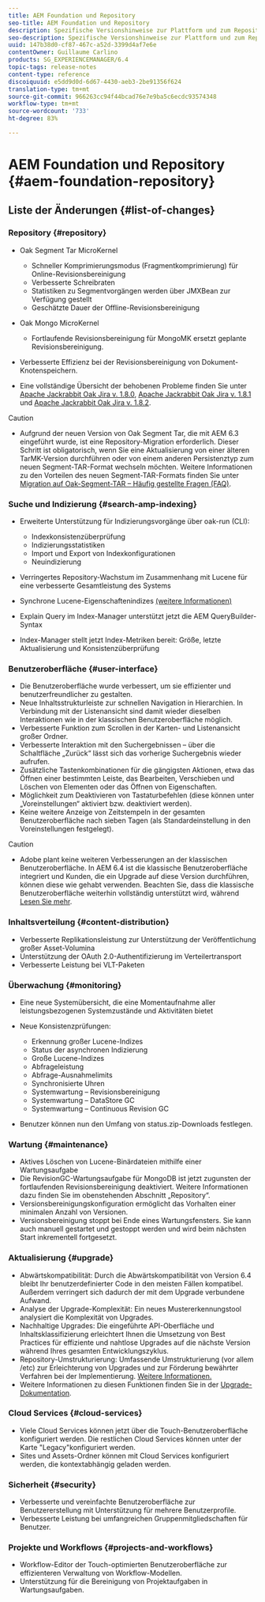 ```yaml
---
title: AEM Foundation und Repository
seo-title: AEM Foundation und Repository
description: Spezifische Versionshinweise zur Plattform und zum Repository von Adobe Experience Manager 6.3
seo-description: Spezifische Versionshinweise zur Plattform und zum Repository von Adobe Experience Manager 6.3
uuid: 147b38d0-cf87-467c-a52d-3399d4af7e6e
contentOwner: Guillaume Carlino
products: SG_EXPERIENCEMANAGER/6.4
topic-tags: release-notes
content-type: reference
discoiquuid: e5dd9d0d-6d67-4430-aeb3-2be91356f624
translation-type: tm+mt
source-git-commit: 966263cc94f44bcad76e7e9ba5c6ecdc93574348
workflow-type: tm+mt
source-wordcount: '733'
ht-degree: 83%

---
```



# AEM Foundation und Repository {#aem-foundation-repository}

## Liste der Änderungen  {#list-of-changes}

### Repository {#repository}

* Oak Segment Tar MicroKernel

   * Schneller Komprimierungsmodus (Fragmentkomprimierung) für Online-Revisionsbereinigung
   * Verbesserte Schreibraten
   * Statistiken zu Segmentvorgängen werden über JMXBean zur Verfügung gestellt
   * Geschätzte Dauer der Offline-Revisionsbereinigung

* Oak Mongo MicroKernel

   * Fortlaufende Revisionsbereinigung für MongoMK ersetzt geplante Revisionsbereinigung.

* Verbesserte Effizienz bei der Revisionsbereinigung von Dokument-Knotenspeichern.
* Eine vollständige Übersicht der behobenen Probleme finden Sie unter [Apache Jackrabbit Oak Jira v. 1.8.0](https://archive.apache.org/dist/jackrabbit/oak/1.8.0/RELEASE-NOTES.txt), [Apache Jackrabbit Oak Jira v. 1.8.1](https://archive.apache.org/dist/jackrabbit/oak/1.8.1/RELEASE-NOTES.txt) und [Apache Jackrabbit Oak Jira v. 1.8.2](https://archive.apache.org/dist/jackrabbit/oak/1.8.2/RELEASE-NOTES.txt).

>[!CAUTION]
>
>* Aufgrund der neuen Version von Oak Segment Tar, die mit AEM 6.3 eingeführt wurde, ist eine Repository-Migration erforderlich. Dieser Schritt ist obligatorisch, wenn Sie eine Aktualisierung von einer älteren TarMK-Version durchführen oder von einem anderen Persistenztyp zum neuen Segment-TAR-Format wechseln möchten. Weitere Informationen zu den Vorteilen des neuen Segment-TAR-Formats finden Sie unter [Migration auf Oak-Segment-TAR – Häufig gestellte Fragen (FAQ)](/help/sites-deploying/revision-cleanup.md#migrating-to-oak-segment-tar).

>



### Suche und Indizierung {#search-amp-indexing}

* Erweiterte Unterstützung für Indizierungsvorgänge über oak-run (CLI):

   * Indexkonsistenzüberprüfung
   * Indizierungsstatistiken
   * Import und Export von Indexkonfigurationen
   * Neuindizierung

* Verringertes Repository-Wachstum im Zusammenhang mit Lucene für eine verbesserte Gesamtleistung des Systems
* Synchrone Lucene-Eigenschaftenindizes [(weitere Informationen)](https://wiki.apache.org/jackrabbit/Synchronous%20Lucene%20Property%20Indexes)
* Explain Query im Index-Manager unterstützt jetzt die AEM QueryBuilder-Syntax
* Index-Manager stellt jetzt Index-Metriken bereit: Größe, letzte Aktualisierung und Konsistenzüberprüfung

### Benutzeroberfläche {#user-interface}

* Die Benutzeroberfläche wurde verbessert, um sie effizienter und benutzerfreundlicher zu gestalten.
* Neue Inhaltsstrukturleiste zur schnellen Navigation in Hierarchien. In Verbindung mit der Listenansicht sind damit wieder dieselben Interaktionen wie in der klassischen Benutzeroberfläche möglich.
* Verbesserte Funktion zum Scrollen in der Karten- und Listenansicht großer Ordner.
* Verbesserte Interaktion mit den Suchergebnissen – über die Schaltfläche „Zurück“ lässt sich das vorherige Suchergebnis wieder aufrufen.
* Zusätzliche Tastenkombinationen für die gängigsten Aktionen, etwa das Öffnen einer bestimmten Leiste, das Bearbeiten, Verschieben und Löschen von Elementen oder das Öffnen von Eigenschaften.
* Möglichkeit zum Deaktivieren von Tastaturbefehlen (diese können unter „Voreinstellungen“ aktiviert bzw. deaktiviert werden).
* Keine weitere Anzeige von Zeitstempeln in der gesamten Benutzeroberfläche nach sieben Tagen (als Standardeinstellung in den Voreinstellungen festgelegt).

>[!CAUTION]
>
>* Adobe plant keine weiteren Verbesserungen an der klassischen Benutzeroberfläche. In AEM 6.4 ist die klassische Benutzeroberfläche integriert und Kunden, die ein Upgrade auf diese Version durchführen, können diese wie gehabt verwenden. Beachten Sie, dass die klassische Benutzeroberfläche weiterhin vollständig unterstützt wird, während [Lesen Sie mehr](/help/sites-deploying/ui-recommendations.md).

>



### Inhaltsverteilung {#content-distribution}

* Verbesserte Replikationsleistung zur Unterstützung der Veröffentlichung großer Asset-Volumina
* Unterstützung der OAuth 2.0-Authentifizierung im Verteilertransport
* Verbesserte Leistung bei VLT-Paketen

### Überwachung {#monitoring}

* Eine neue Systemübersicht, die eine Momentaufnahme aller leistungsbezogenen Systemzustände und Aktivitäten bietet
* Neue Konsistenzprüfungen:

   * Erkennung großer Lucene-Indizes
   * Status der asynchronen Indizierung
   * Große Lucene-Indizes
   * Abfrageleistung
   * Abfrage-Ausnahmelimits
   * Synchronisierte Uhren
   * Systemwartung – Revisionsbereinigung
   * Systemwartung – DataStore GC
   * Systemwartung – Continuous Revision GC

* Benutzer können nun den Umfang von status.zip-Downloads festlegen.

### Wartung {#maintenance}

* Aktives Löschen von Lucene-Binärdateien mithilfe einer Wartungsaufgabe
* Die RevisionGC-Wartungsaufgabe für MongoDB ist jetzt zugunsten der fortlaufenden Revisionsbereinigung deaktiviert. Weitere Informationen dazu finden Sie im obenstehenden Abschnitt „Repository“.
* Versionsbereinigungskonfiguration ermöglicht das Vorhalten einer minimalen Anzahl von Versionen.
* Versionsbereinigung stoppt bei Ende eines Wartungsfensters. Sie kann auch manuell gestartet und gestoppt werden und wird beim nächsten Start inkrementell fortgesetzt.

### Aktualisierung  {#upgrade}

* Abwärtskompatibilität: Durch die Abwärtskompatibilität von Version 6.4 bleibt Ihr benutzerdefinierter Code in den meisten Fällen kompatibel. Außerdem verringert sich dadurch der mit dem Upgrade verbundene Aufwand.
* Analyse der Upgrade-Komplexität: Ein neues Mustererkennungstool analysiert die Komplexität von Upgrades.
* Nachhaltige Upgrades: Die eingeführte API-Oberfläche und Inhaltsklassifizierung erleichtert Ihnen die Umsetzung von Best Practices für effiziente und nahtlose Upgrades auf die nächste Version während Ihres gesamten Entwicklungszyklus.
* Repository-Umstrukturierung: Umfassende Umstrukturierung (vor allem /etc) zur Erleichterung von Upgrades und zur Förderung bewährter Verfahren bei der Implementierung. [Weitere Informationen.](/help/sites-deploying/repository-restructuring.md)
* Weitere Informationen zu diesen Funktionen finden Sie in der [Upgrade-Dokumentation](/help/sites-deploying/upgrade.md).

### Cloud Services {#cloud-services}

* Viele Cloud Services können jetzt über die Touch-Benutzeroberfläche konfiguriert werden. Die restlichen Cloud Services können unter der Karte &quot;Legacy&quot;konfiguriert werden.
* Sites und Assets-Ordner können mit Cloud Services konfiguriert werden, die kontextabhängig geladen werden.

### Sicherheit {#security}

* Verbesserte und vereinfachte Benutzeroberfläche zur Benutzererstellung mit Unterstützung für mehrere Benutzerprofile.
* Verbesserte Leistung bei umfangreichen Gruppenmitgliedschaften für Benutzer.

### Projekte und Workflows {#projects-and-workflows}

* Workflow-Editor der Touch-optimierten Benutzeroberfläche zur effizienteren Verwaltung von Workflow-Modellen.
* Unterstützung für die Bereinigung von Projektaufgaben in Wartungsaufgaben.

